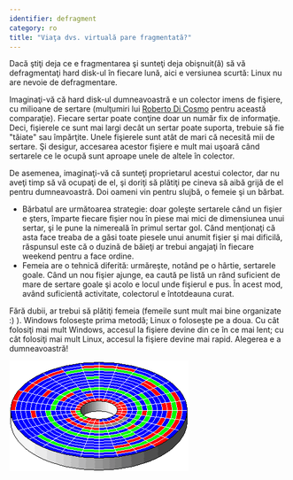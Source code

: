 ```yaml
---
identifier: defragment
category: ro
title: "Viaţa dvs. virtuală pare fragmentată?"
---
```


Dacă ştiţi deja ce e fragmentarea şi sunteţi deja obişnuit(ă) să
vă defragmentaţi hard disk-ul în fiecare lună, aici e versiunea scurtă:
Linux nu are nevoie de defragmentare.

Imaginaţi-vă că hard disk-ul dumneavoastră e un colector imens de fişiere,
cu milioane de sertare (mulţumiri lui <a href="http://www.pps.jussieu.fr/~dicosmo/">Roberto 
Di Cosmo</a> pentru această comparaţie). Fiecare sertar poate conţine doar
un număr fix de informaţie. Deci, fişierele ce sunt mai largi decât un sertar
poate suporta, trebuie să fie "tăiate" sau împărţite. Unele fişierele sunt atât
de mari că necesită mii de sertare. Şi desigur, accesarea acestor fişiere e
mult mai uşoară când sertarele ce le ocupă sunt aproape unele de altele în
colector.

De asemenea, imaginaţi-vă că sunteţi proprietarul acestui colector, dar nu
aveţi timp să vă ocupaţi de el, şi doriţi să plătiţi pe cineva să aibă grijă
de el pentru dumneavoastră. Doi oameni vin pentru slujbă, o femeie şi un
bărbat.

<ul>

<li>Bărbatul are următoarea strategie: doar goleşte sertarele când un fişier
e şters, împarte fiecare fişier nou în piese mai mici de dimensiunea unui
sertar, şi le pune la nimereală în primul sertar gol. Când menţionaţi că
asta face treaba de a găsi toate piesele unui anumit fişier şi mai dificilă,
răspunsul este că o duzină de băieţi ar trebui angajaţi în fiecare weekend
pentru a face ordine.</li>

<li>Femeia are o tehnică diferită: urmăreşte, notând pe o hârtie, sertarele goale.
Când un nou fişier ajunge, ea caută pe listă un rând suficient de mare de sertare
goale şi acolo e locul unde fişierul e pus. În acest mod, având suficientă activitate,
colectorul e întotdeauna curat.</li>

</ul>

Fără dubii, ar trebui să plătiţi femeia (femeile sunt
mult mai bine organizate :) ). Windows foloseşte prima metodă; Linux o foloseşte
pe a doua. Cu cât folosiţi mai mult Windows, accesul la fişiere devine din ce în ce
mai lent; cu cât folosiţi mai mult Linux, accesul la fişiere devine mai rapid. Alegerea e a dumneavoastră!

<img src="/img/defragment.png" />




